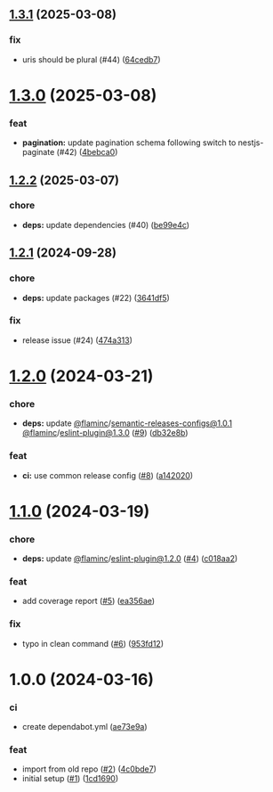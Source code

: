 ## [1.3.1](https://github.com/capitnflam/books-types/compare/v1.3.0...v1.3.1) (2025-03-08)


### fix

* uris should be plural (#44) ([64cedb7](https://github.com/capitnflam/books-types/commit/64cedb7571deed9a0570fff5a92bf140e4e6df14))

# [1.3.0](https://github.com/capitnflam/books-types/compare/v1.2.2...v1.3.0) (2025-03-08)


### feat

* **pagination:** update pagination schema following switch to nestjs-paginate (#42) ([4bebca0](https://github.com/capitnflam/books-types/commit/4bebca02b81a390dd1fa9ccaaa972d075a49a6de))

## [1.2.2](https://github.com/capitnflam/books-types/compare/v1.2.1...v1.2.2) (2025-03-07)


### chore

* **deps:** update dependencies (#40) ([be99e4c](https://github.com/capitnflam/books-types/commit/be99e4c7005609fddc63cfed93a6ad3eb39f7431))

## [1.2.1](https://github.com/capitnflam/books-types/compare/v1.2.0...v1.2.1) (2024-09-28)


### chore

* **deps:** update packages (#22) ([3641df5](https://github.com/capitnflam/books-types/commit/3641df5225891fa9f3a891e5d750fd1bac8c9463))


### fix

* release issue (#24) ([474a313](https://github.com/capitnflam/books-types/commit/474a313fd52b1dc46a75bfa58ba3c1ca9dc784af))

# [1.2.0](https://github.com/capitnflam/books-types/compare/v1.1.0...v1.2.0) (2024-03-21)


### chore

* **deps:** update [@flaminc](https://github.com/flaminc)/semantic-releases-configs@1.0.1 [@flaminc](https://github.com/flaminc)/eslint-plugin@1.3.0 ([#9](https://github.com/capitnflam/books-types/issues/9)) ([db32e8b](https://github.com/capitnflam/books-types/commit/db32e8b735f0965e035462e55891337b93a3a7d1))


### feat

* **ci:** use common release config ([#8](https://github.com/capitnflam/books-types/issues/8)) ([a142020](https://github.com/capitnflam/books-types/commit/a142020442e80213aac620a39d690851e6d6f4f4))

# [1.1.0](https://github.com/capitnflam/books-types/compare/v1.0.0...v1.1.0) (2024-03-19)


### chore

* **deps:** update [@flaminc](https://github.com/flaminc)/eslint-plugin@1.2.0 ([#4](https://github.com/capitnflam/books-types/issues/4)) ([c018aa2](https://github.com/capitnflam/books-types/commit/c018aa2e80c2f7e17a0af3a6135e8718b39d7254))


### feat

* add coverage report ([#5](https://github.com/capitnflam/books-types/issues/5)) ([ea356ae](https://github.com/capitnflam/books-types/commit/ea356ae743704c1ea06736066faf4388cc311f3c))


### fix

* typo in clean command ([#6](https://github.com/capitnflam/books-types/issues/6)) ([953fd12](https://github.com/capitnflam/books-types/commit/953fd12ef6661c8adceb9443b0d699121a58e72b))

# 1.0.0 (2024-03-16)


### ci

* create dependabot.yml ([ae73e9a](https://github.com/capitnflam/books-types/commit/ae73e9a9bb4891626d53d0aee9fd9153601a8ada))


### feat

* import from old repo ([#2](https://github.com/capitnflam/books-types/issues/2)) ([4c0bde7](https://github.com/capitnflam/books-types/commit/4c0bde715f041395202de22e28b2caad609a7d1c))
* initial setup ([#1](https://github.com/capitnflam/books-types/issues/1)) ([1cd1690](https://github.com/capitnflam/books-types/commit/1cd169060153c51336075c8861a97f76467f642b))
